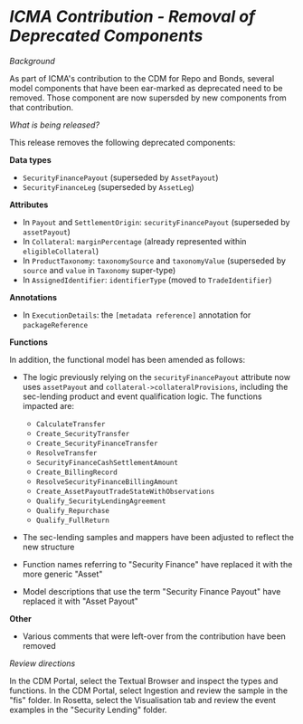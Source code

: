 # *ICMA Contribution - Removal of Deprecated Components*

_Background_

As part of ICMA's contribution to the CDM for Repo and Bonds, several model components that have been ear-marked as deprecated need to be removed. Those component are now supersded by new components from that contribution.

_What is being released?_

This release removes the following deprecated components:

**Data types**

- `SecurityFinancePayout` (superseded by `AssetPayout`)
- `SecurityFinanceLeg` (superseded by `AssetLeg`)

**Attributes**

- In `Payout` and `SettlementOrigin`: `securityFinancePayout` (superseded by `assetPayout`)
- In `Collateral`: `marginPercentage` (already represented within `eligibleCollateral`)
- In `ProductTaxonomy`: `taxonomySource` and `taxonomyValue` (superseded by `source` and `value` in `Taxonomy` super-type)
- In `AssignedIdentifier`: `identifierType` (moved to `TradeIdentifier`)

**Annotations**

- In `ExecutionDetails`: the `[metadata reference]` annotation for `packageReference`

**Functions**

In addition, the functional model has been amended as follows:

- The logic previously relying on the `securityFinancePayout` attribute now uses `assetPayout` and `collateral->collateralProvisions`, including the sec-lending product and event qualification logic. The functions impacted are:

  - `CalculateTransfer`
  - `Create_SecurityTransfer`
  - `Create_SecurityFinanceTransfer`
  - `ResolveTransfer`
  - `SecurityFinanceCashSettlementAmount`
  - `Create_BillingRecord`
  - `ResolveSecurityFinanceBillingAmount`
  - `Create_AssetPayoutTradeStateWithObservations`
  - `Qualify_SecurityLendingAgreement`
  - `Qualify_Repurchase`
  - `Qualify_FullReturn`
  
- The sec-lending samples and mappers have been adjusted to reflect the new structure
- Function names referring to "Security Finance" have replaced it with the more generic "Asset"
- Model descriptions that use the term "Security Finance Payout" have replaced it with "Asset Payout"

**Other**

- Various comments that were left-over from the contribution have been removed

_Review directions_

In the CDM Portal, select the Textual Browser and inspect the types and functions.
In the CDM Portal, select Ingestion and review the sample in the "fis" folder.
In Rosetta, select the Visualisation tab and review the event examples in the "Security Lending" folder.
